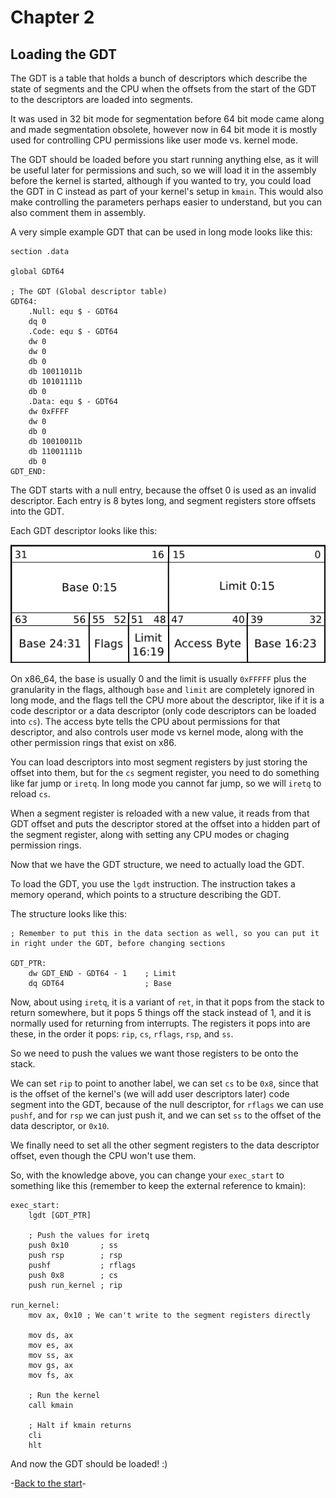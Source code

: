 # Chapter 2
## Loading the GDT

The GDT is a table that holds a bunch of descriptors which describe the state of segments and the CPU when the offsets from the start of the GDT to the descriptors are loaded into segments.

It was used in 32 bit mode for segmentation before 64 bit mode came along and made segmentation obsolete, however now in 64 bit mode it is mostly used for controlling CPU permissions like user mode vs. kernel mode.

The GDT should be loaded before you start running anything else, as it will be useful later for permissions and such, so we will load it in the assembly before the kernel is started, although if you wanted to try, you could load the GDT in C instead as part of your kernel's setup in `kmain`. This would also make controlling the parameters perhaps easier to understand, but you can also comment them in assembly.

A very simple example GDT that can be used in long mode looks like this:
```x86asm
section .data

global GDT64

; The GDT (Global descriptor table)
GDT64:
    .Null: equ $ - GDT64
    dq 0
    .Code: equ $ - GDT64
    dw 0
    dw 0
    db 0
    db 10011011b
    db 10101111b
    db 0
    .Data: equ $ - GDT64
    dw 0xFFFF
    dw 0
    db 0
    db 10010011b
    db 11001111b
    db 0
GDT_END:
```
The GDT starts with a null entry, because the offset 0 is used as an invalid descriptor. Each entry is 8 bytes long, and segment registers store offsets into the GDT.

Each GDT descriptor looks like this:

![A GDT entry](GDT_Entry.png)

On x86_64, the base is usually 0 and the limit is usually `0xFFFFF` plus the granularity in the flags, although `base` and `limit` are completely ignored in long mode, and the flags tell the CPU more about the descriptor, like if it is a code descriptor or a data descriptor (only code descriptors can be loaded into `cs`). The access byte tells the CPU about permissions for that descriptor, and also controls user mode vs kernel mode, along with the other permission rings that exist on x86.

You can load descriptors into most segment registers by just storing the offset into them, but for the `cs` segment register, you need to do something like far jump or `iretq`. In long mode you cannot far jump, so we will `iretq` to reload `cs`.

When a segment register is reloaded with a new value, it reads from that GDT offset and puts the descriptor stored at the offset into a hidden part of the segment register, along with setting any CPU modes or chaging permission rings.

Now that we have the GDT structure, we need to actually load the GDT.

To load the GDT, you use the `lgdt` instruction. The instruction takes a memory operand, which points to a structure describing the GDT.

The structure looks like this:
```x86asm
; Remember to put this in the data section as well, so you can put it in right under the GDT, before changing sections

GDT_PTR:
    dw GDT_END - GDT64 - 1    ; Limit
    dq GDT64                  ; Base
```
Now, about using `iretq`, it is a variant of `ret`, in that it pops from the stack to return somewhere, but it pops 5 things off the stack instead of 1, and it is normally used for returning from interrupts. The registers it pops into are these, in the order it pops: `rip`, `cs`, `rflags`, `rsp`, and `ss`.

So we need to push the values we want those registers to be onto the stack.

We can set `rip` to point to another label, we can set `cs` to be `0x8`, since that is the offset of the kernel's (we will add user descriptors later) code segment into the GDT, because of the null descriptor, for `rflags` we can use `pushf`, and for `rsp` we can just push it, and we can set `ss` to the offset of the data descriptor, or `0x10`.

We finally need to set all the other segment registers to the data descriptor offset, even though the CPU won't use them.

So, with the knowledge above, you can change your `exec_start` to something like this (remember to keep the external reference to kmain):
```x86asm
exec_start:
    lgdt [GDT_PTR]

    ; Push the values for iretq
    push 0x10       ; ss
    push rsp        ; rsp
    pushf           ; rflags
    push 0x8        ; cs
    push run_kernel ; rip
    
run_kernel:
    mov ax, 0x10 ; We can't write to the segment registers directly

    mov ds, ax
    mov es, ax
    mov ss, ax
    mov gs, ax
    mov fs, ax

    ; Run the kernel
    call kmain

    ; Halt if kmain returns
    cli
    hlt
```

And now the GDT should be loaded! :)

-[Back to the start](../README.md)-